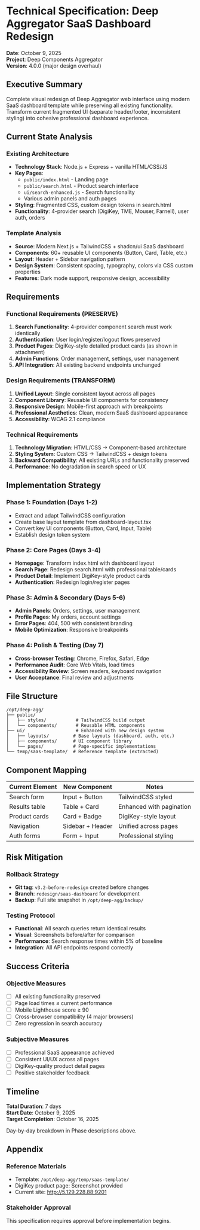 # Technical Specification: Deep Aggregator SaaS Dashboard Redesign

**Date**: October 9, 2025  
**Project**: Deep Components Aggregator  
**Version**: 4.0.0 (major design overhaul)

## Executive Summary

Complete visual redesign of Deep Aggregator web interface using modern SaaS dashboard template while preserving all existing functionality. Transform current fragmented UI (separate header/footer, inconsistent styling) into cohesive professional dashboard experience.

## Current State Analysis

### Existing Architecture
- **Technology Stack**: Node.js + Express + vanilla HTML/CSS/JS
- **Key Pages**: 
  - `public/index.html` - Landing page
  - `public/search.html` - Product search interface  
  - `ui/search-enhanced.js` - Search functionality
  - Various admin panels and auth pages
- **Styling**: Fragmented CSS, custom design tokens in search.html
- **Functionality**: 4-provider search (DigiKey, TME, Mouser, Farnell), user auth, orders

### Template Analysis
- **Source**: Modern Next.js + TailwindCSS + shadcn/ui SaaS dashboard
- **Components**: 60+ reusable UI components (Button, Card, Table, etc.)
- **Layout**: Header + Sidebar navigation pattern
- **Design System**: Consistent spacing, typography, colors via CSS custom properties
- **Features**: Dark mode support, responsive design, accessibility

## Requirements

### Functional Requirements (PRESERVE)
1. **Search Functionality**: 4-provider component search must work identically
2. **Authentication**: User login/register/logout flows preserved
3. **Product Pages**: DigiKey-style detailed product cards (as shown in attachment)
4. **Admin Functions**: Order management, settings, user management
5. **API Integration**: All existing backend endpoints unchanged

### Design Requirements (TRANSFORM)
1. **Unified Layout**: Single consistent layout across all pages
2. **Component Library**: Reusable UI components for consistency
3. **Responsive Design**: Mobile-first approach with breakpoints
4. **Professional Aesthetics**: Clean, modern SaaS dashboard appearance
5. **Accessibility**: WCAG 2.1 compliance

### Technical Requirements
1. **Technology Migration**: HTML/CSS → Component-based architecture
2. **Styling System**: Custom CSS → TailwindCSS + design tokens
3. **Backward Compatibility**: All existing URLs and functionality preserved
4. **Performance**: No degradation in search speed or UX

## Implementation Strategy

### Phase 1: Foundation (Days 1-2)
- Extract and adapt TailwindCSS configuration
- Create base layout template from dashboard-layout.tsx
- Convert key UI components (Button, Card, Input, Table)
- Establish design token system

### Phase 2: Core Pages (Days 3-4)
- **Homepage**: Transform index.html with dashboard layout
- **Search Page**: Redesign search.html with professional table/cards
- **Product Detail**: Implement DigiKey-style product cards
- **Authentication**: Redesign login/register pages

### Phase 3: Admin & Secondary (Days 5-6)
- **Admin Panels**: Orders, settings, user management
- **Profile Pages**: My orders, account settings
- **Error Pages**: 404, 500 with consistent branding
- **Mobile Optimization**: Responsive breakpoints

### Phase 4: Polish & Testing (Day 7)
- **Cross-browser Testing**: Chrome, Firefox, Safari, Edge
- **Performance Audit**: Core Web Vitals, load times
- **Accessibility Review**: Screen readers, keyboard navigation
- **User Acceptance**: Final review and adjustments

## File Structure

```
/opt/deep-agg/
├── public/
│   ├── styles/           # TailwindCSS build output
│   └── components/       # Reusable HTML components
├── ui/                   # Enhanced with new design system
│   ├── layouts/         # Base layouts (dashboard, auth, etc.)
│   ├── components/      # UI component library  
│   └── pages/           # Page-specific implementations
└── temp/saas-template/  # Reference template (extracted)
```

## Component Mapping

| Current Element | New Component | Notes |
|----------------|---------------|-------|
| Search form | Input + Button | TailwindCSS styled |
| Results table | Table + Card | Enhanced with pagination |
| Product cards | Card + Badge | DigiKey-style layout |
| Navigation | Sidebar + Header | Unified across pages |
| Auth forms | Form + Input | Professional styling |

## Risk Mitigation

### Rollback Strategy
- **Git tag**: `v3.2-before-redesign` created before changes
- **Branch**: `redesign/saas-dashboard` for development
- **Backup**: Full site snapshot in `/opt/deep-agg/backup/`

### Testing Protocol
- **Functional**: All search queries return identical results
- **Visual**: Screenshots before/after for comparison
- **Performance**: Search response times within 5% of baseline
- **Integration**: All API endpoints respond correctly

## Success Criteria

### Objective Measures
- [ ] All existing functionality preserved
- [ ] Page load times ≤ current performance
- [ ] Mobile Lighthouse score ≥ 90
- [ ] Cross-browser compatibility (4 major browsers)
- [ ] Zero regression in search accuracy

### Subjective Measures
- [ ] Professional SaaS appearance achieved
- [ ] Consistent UI/UX across all pages
- [ ] DigiKey-quality product detail pages
- [ ] Positive stakeholder feedback

## Timeline

**Total Duration**: 7 days  
**Start Date**: October 9, 2025  
**Target Completion**: October 16, 2025

Day-by-day breakdown in Phase descriptions above.

## Appendix

### Reference Materials
- Template: `/opt/deep-agg/temp/saas-template/`
- DigiKey product page: Screenshot provided
- Current site: http://5.129.228.88:9201

### Stakeholder Approval
This specification requires approval before implementation begins.